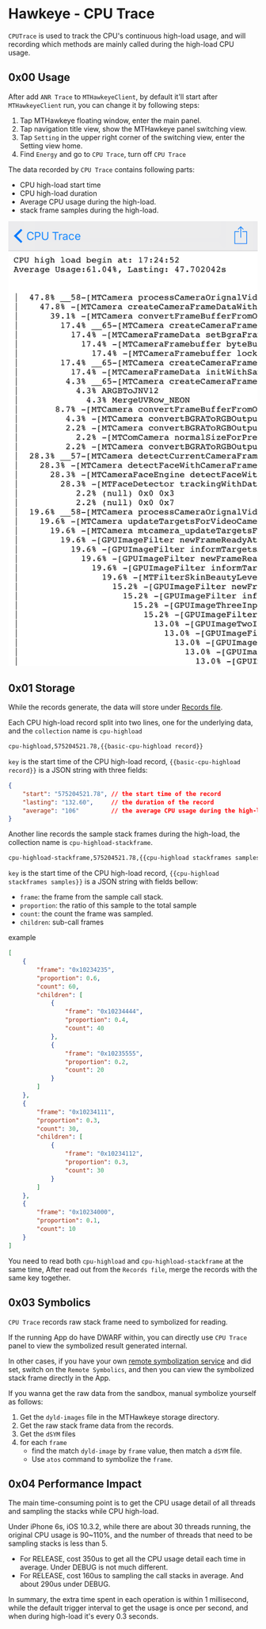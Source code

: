 # Hawkeye - CPU Trace

`CPUTrace` is used to track the CPU's continuous high-load usage, and will recording which methods are mainly called during the high-load CPU usage.

## 0x00 Usage

After add `ANR Trace` to `MTHawkeyeClient`, by default it'll start after `MTHawkeyeClient` run, you can change it by following steps:

1. Tap MTHawkeye floating window, enter the main panel.
2. Tap navigation title view, show the MTHawkeye panel switching view.
3. Tap `Setting` in the upper right corner of the switching view, enter the Setting view home.
4. Find `Energy` and go to `CPU Trace`, turn off `CPU Trace`

The data recorded by `CPU Trace` contains following parts:

- CPU high-load start time
- CPU high-load duration
- Average CPU usage during the high-load.
- stack frame samples during the high-load.

![CPU Trace Record Example](cputrace-record-example.png)

## 0x01 Storage

While the records generate, the data will store under [Records file](./../hawkeye-storage.md#0x02-built-in-plugin-data-storage-instructions).

Each CPU high-load record split into two lines, one for the underlying data, and the `collection` name is `cpu-highload`

```md
cpu-highload,575204521.78,{{basic-cpu-highload record}}
```

`key` is the start time of the CPU high-load record, `{{basic-cpu-highload record}}` is a JSON string with three fields:

```json
{
    "start": "575204521.78", // the start time of the record
    "lasting": "132.60",     // the duration of the record
    "average": "106"         // the average CPU usage during the high-load, 106%
}
```

Another line records the sample stack frames during the high-load, the collection name is `cpu-highload-stackframe`.

```md
cpu-highload-stackframe,575204521.78,{{cpu-highload stackframes samples}}
```

`key` is the start time of the CPU high-load record, `{{cpu-highload stackframes samples}}` is a JSON string with fields bellow:

- `frame`: the frame from the sample call stack.
- `proportion`:  the ratio of this sample to the total sample
- `count`: the count the frame was sampled.
- `children`: sub-call frames

example

```json
[
    {
        "frame": "0x10234235",
        "proportion": 0.6,
        "count": 60,
        "children": [
            {
                "frame": "0x10234444",
                "proportion": 0.4,
                "count": 40
            },
            {
                "frame": "0x10235555",
                "proportion": 0.2,
                "count": 20
            }
        ]
    },
    {
        "frame": "0x10234111",
        "proportion": 0.3,
        "count": 30,
        "children": [
            {
                "frame": "0x10234112",
                "proportion": 0.3,
                "count": 30
            }
        ]
    },
    {
        "frame": "0x10234000",
        "proportion": 0.1,
        "count": 10
    }
]
```

You need to read both `cpu-highload` and `cpu-highload-stackframe` at the same time, After read out from the `Records file`, merge the records with the same key together.

## 0x03 Symbolics

`CPU Trace` records raw stack frame need to symbolized for reading.

If the running App do have DWARF within, you can directly use `CPU Trace` panel to view the symbolized result generated internal.

In other cases, if you have your own [remote symbolization service](./../hawkeye-remote-symbolics.md) and did set, switch on the `Remote Symbolics`, and then you can view the symbolized stack frame directly in the App.

If you wanna get the raw data from the sandbox, manual symbolize yourself as follows:

1. Get the `dyld-images` file in the MTHawkeye storage directory.
2. Get the raw stack frame data from the records.
3. Get the `dSYM` files
4. for each `frame`
    - find the match `dyld-image` by `frame` value, then match a `dSYM` file.
    - Use `atos` command to symbolize the `frame`.

## 0x04 Performance Impact

The main time-consuming point is to get the CPU usage detail of all threads and sampling the stacks while CPU high-load.

Under iPhone 6s, iOS 10.3.2, while there are about 30 threads running, the original CPU usage is 90~110%, and the number of threads that need to be sampling stacks is less than 5.

- For RELEASE, cost 350us to get all the CPU usage detail each time in average. Under DEBUG is not much different.
- For RELEASE, cost 160us to sampling the call stacks in average. And about 290us under DEBUG.

In summary, the extra time spent in each operation is within 1 millisecond, while the default trigger interval to get the usage is once per second, and when during high-load it's every 0.3 seconds.
